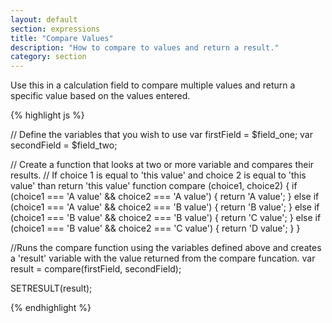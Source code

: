 ```yaml
---
layout: default
section: expressions
title: "Compare Values"
description: "How to compare to values and return a result."
category: section
---
```


Use this in a calculation field to compare multiple values and return a specific value based on the values entered.

{% highlight  js %}

// Define the variables that you wish to use
var firstField = $field_one;
var secondField = $field_two;

// Create a function that looks at two or more variable and compares their results.
// If choice 1 is equal to 'this value' and choice 2 is equal to 'this value' than return 'this value'
function compare (choice1, choice2) {
  if (choice1 === 'A value' && choice2 === 'A value') {
    return 'A value';
  } else if (choice1 === 'A value' && choice2 === 'B value') {
    return 'B value';
  } else if (choice1 === 'B value' && choice2 === 'B value') {
    return 'C value';
  } else if (choice1 === 'B value' && choice2 === 'C value') {
    return 'D value';
  }
}

//Runs the compare function using the variables defined above and creates a 'result' variable with the value returned from the compare funcation.
var result = compare(firstField, secondField);


SETRESULT(result);

{% endhighlight %}
